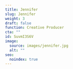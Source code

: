 ```yaml
---
title: Jennifer
slug: Jennifer
weight: 3
draft: false
function: Creative Producer
cta: ""
id: SuvmI3S6V
image:
  source: images/jennifer.jpg
  alt: ""
seo:
  noindex: true
---
```

